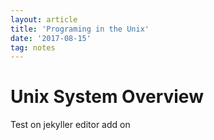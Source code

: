 ```yaml
---
layout: article
title: 'Programing in the Unix'
date: '2017-08-15'
tag: notes
---
```



# Unix System Overview
Test on jekyller editor add on 
